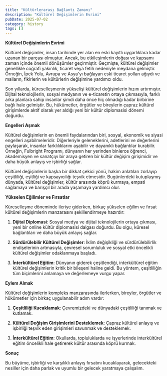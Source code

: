 ```yaml
---
title: "Kültürlerarası Bağlantı Zamanı"
description: "Kültürel Değişimlerin Evrimi"
pubDate: 2025-07-02
category: history
tags: []
---
```


**Kültürel Değişimlerin Evrimi**

Kültürel değişimler, insan tarihinde yer alan en eski kayıtlı uygarlıklara kadar uzanan bir parçası olmuştur. Ancak, bu etkileşimlerin doğası ve kapsamı zaman içinde önemli dönüşümler geçirmiştir. Geçmişte, kültürel değişimler genellikle coğrafi yakınlık, ticaret veya fetih nedeniyle meydana gelmiştir. Örneğin, İpek Yolu, Avrupa ve Asya'yı bağlayan eski ticaret yolları ağıydı ve malların, fikirlerin ve kültürlerin değişimine yardımcı oldu.

Son yıllarda, küreselleşmenin yükselişi kültürel değişimlerin hızını artırmıştır. Dijital teknolojilerin, sosyal medyanın ve e-ticaretin ortaya çıkmasıyla, farklı arka planlara sahip insanlar şimdi daha önce hiç olmadığı kadar birbirine bağlı hale gelmiştir. Bu, hükümetler, örgütler ve bireylerin çapraz kültürel girişimlerde aktif olarak yer aldığı yeni bir kültür diplomasisi dönemi doğurdu.

**Engelleri Aşmak**

Kültürel değişimlerin en önemli faydalarından biri, sosyal, ekonomik ve siyasi engelleri aşabilmeleridir. Diğerleriyle geleneklerini, adetlerini ve değerlerini paylaşarak, insanlar farklılıklarını aşabilir ve dayanıklı bağlantılar kurabilir. Örneğin, Fulbright Programı, dünyanın her yerinden binlerce öğrenci, akademisyen ve sanatçıyı bir araya getiren bir kültür değişim girişimidir ve daha büyük anlayış ve işbirliği sağlar.

Kültürel değişimlerin başka bir dikkat çekici yönü, hakim anlatıları zorlayıp çeşitliliği, eşitliği ve kapsayıcılığı teşvik etmesidir. Bugünlerdeki kutuplaşmış dünyada, kültürel değişimler, kültür arasında köprü kurmaya, empati sağlamaya ve barışçıl bir arada yaşamaya yardımcı olur.

**Yükselen Eğilimler ve Fırsatlar**

Küreselleşme döneminde ileriye giderken, birkaç yükselen eğilim ve fırsat kültürel değişimlerin manzarasını şekillendirmeye hazırdır:

1. **Dijital Diplomasi**: Sosyal medya ve dijital teknolojilerin ortaya çıkması, yeni bir online kültür diplomasisi dalgası doğurdu. Bu olgu, küresel bağlantıları ve daha büyük anlayış sağlar.

2. **Sürdürülebilir Kültürel Değişimler**: İklim değişikliği ve sürdürülebilirlik endişelerinin artmasıyla, çevresel sorumluluk ve sosyal etki öncelikli kültürel değişimler odaklanmaya başladı.

3. **İnterkültürel Eğitim**: Dünyanın giderek çeşitlendiği, interkültürel eğitim kültürel değişimlerin kritik bir bileşeni haline geldi. Bu yöntem, çeşitliliğin tüm biçimlerini anlamaya ve değerlemeye vurgu yapar.

**Eylem Almak**

Kültürel değişimlerin kompleks manzarasında ilerlerken, bireyler, örgütler ve hükümetler için birkaç uygulanabilir adım vardır:

1. **Çeşitliliği Kucaklamak**: Çevremizdeki ve dünyadaki çeşitliliği tanımak ve kutlamak.

2. **Kültürel Değişim Girişimlerini Desteklemek**: Çapraz kültürel anlayış ve işbirliği teşvik eden girişimleri savunmak ve desteklemek.

3. **İnterkültürel Eğitim**: Okullarda, topluluklarda ve işyerlerinde interkültürel eğitim öncelikli hale getirerek kültür arasında köprü kurmak.

**Sonuç**

Bu büyüme, işbirliği ve karşılıklı anlayış fırsatını kucaklayarak, gelecekteki nesiller için daha parlak ve uyumlu bir gelecek yaratmaya çalışalım.